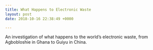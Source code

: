 ```yaml
---
title: What Happens to Electronic Waste
layout: post
date: 2018-10-16 22:38:49 +0000

---
```

An investigation of what happens to the world’s electronic waste, from Agbobloshie in Ghana to Guiyu in China.